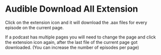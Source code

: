 # Audible Download All Extension

Click on the extension icon and it will download the .aax files for every episode on the current page.

If a podcast has multiple pages you will need to change the page and click the extension icon again, after the last file of the current page got downloaded.
(You can increase the number of episodes per page)
